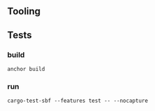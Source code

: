 ## Tooling

## Tests

### build

```
anchor build
```

### run

```
cargo-test-sbf --features test -- --nocapture
```
